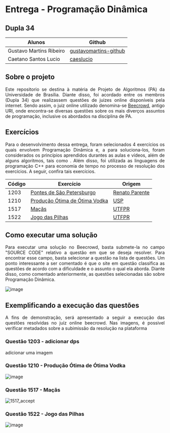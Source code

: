 # Entrega - Programação Dinâmica

## Dupla 34
Alunos | Github | 
------- | -------- |
Gustavo Martins Ribeiro | <a href="https://github.com/gustavomartins-github">gustavomartins-github</a> |
Caetano Santos Lucio | <a href="https://github.com/caeslucio">caeslucio</a>|

## Sobre o projeto
<p align="justify">
  Este repositorio se destina à matéria de Projeto de Algoritmos (PA) da Universidade de Brasília. Diante disso, foi acordado entre os membros (Dupla 34) que realizassem questões de juizes online disponíveis pela internet. Sendo assim, o juiz online utilizado denomina-se <a href="https://www.beecrowd.com.br/judge/pt">Beecrowd</a>, antigo URI, onde encontra-se diversas questões sobre os mais diverços assuntos de programação, inclusive os abordados na disciplina de PA.</p>

## Exercícios
<p align="justify"> Para o desenvolvimento dessa entrega, foram selecionados 4 exercícios os quais envolvem Programação Dinâmica e, a para soluciona-los, foram considerados os princípios aprendidos durantes as aulas e vídeos, além de alguns algoritmos, tais como <a definir>. Além disso, foi utilizada as linguagens de programação C++ para economia de tempo no processo de resolução dos exercícios. A seguir, confira tais exercícios.</p>
 
| Código | Exercício | Origem |
| ------ | ----------- | -------|
| 1203 | <a href="https://www.beecrowd.com.br/judge/pt/problems/view/1203"> Pontes de São Petersburgo </a> | <a href="https://www.beecrowd.com.br/judge/pt/problems/view/1203"> Renato Parente </a> |
| 1210 | <a href="https://www.beecrowd.com.br/judge/pt/problems/view/1210"> Produção Ótima de Ótima Vodka </a> | <a href="https://www5.usp.br/"> USP </a> |
| 1517 | <a href="https://www.beecrowd.com.br/judge/pt/problems/view/1517"> Maçãs </a> | <a href="http://www.utfpr.edu.br/"> UTFPR </a> |
| 1522 | <a href="https://www.beecrowd.com.br/judge/pt/problems/view/1522"> Jogo das Pilhas </a> | <a href="http://www.utfpr.edu.br/"> UTFPR </a> |

## Como executar uma solução
<p align="justify"> Para executar uma solução no Beecrowd, basta submete-la no campo "SOURCE CODE" relativo a questão em que se deseja resolver. Para encontrar esse campo, basta selecionar a questão na lista de questões. Um ponto interessante a ser comentado é que o site em questão classifica as questões de acordo com a dificuldade e o assunto o qual ela aborda. Diante disso, como comentado anteriormente, as questões selecionadas são sobre Programação Dinâmica.</p>

![image](https://user-images.githubusercontent.com/72039007/216788007-41719edb-06b2-462a-96af-08adfad5fcde.png)

## Exemplificando a execução das questões
<p align="justify"> A fins de demonstração, será apresentado a seguir a execução das questões resolvidas no juíz online beecrowd. Nas imagens, é possivel verificar metadados sobre a subimissão da resolução na plataforma</p>

### Questão 1203 - adicionar dps
adicionar uma imagem

### Questão 1210 - Produção Ótima de Ótima Vodka
![image](https://user-images.githubusercontent.com/72039007/216789566-60bd0111-12cd-4418-89f3-cba29f8b1ed1.png)

### Questão 1517 - Maçãs
![1517_accept](https://user-images.githubusercontent.com/72039007/216787584-8862f452-d0a0-4c53-991b-7af7bf1957df.png)

### Questão 1522 - Jogo das Pilhas
![image](https://user-images.githubusercontent.com/72039007/216787648-488b7eb6-e44e-4676-b1aa-df449c31c418.png)
